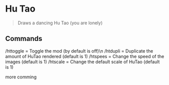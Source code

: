 # Hu Tao
> Draws a dancing Hu Tao (you are lonely)


## Commands
/httoggle = Toggle the mod (by default is off)\n
/htdupli = Duplicate the amount of HuTao rendered (default is 1)
/htspees = Change the speed of the images (default is 1)
/htscale = Change the default scale of HuTao (default is 1)

more comming
